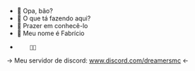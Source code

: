 - 👋 Opa, bão?
- 👀 O que tá fazendo aqui?
- 🤝 Prazer em conhecê-lo
- 🥶 Meu nome é Fabrício
-         🤜🤛

-> Meu servidor de discord: www.discord.com/dreamersmc <-
